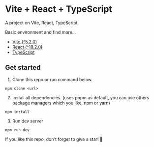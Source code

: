 # Vite + React + TypeScript

A project on Vite, React, TypeScript.

Basic environment and find more...

- [Vite (^5.2.0)](https://vitejs.dev/)
- [React (^18.2.0)](https://react.dev/)
- [TypeScript](https://www.typescriptlang.org/)

## Get started

1. Clone this repo or run command below.

```
npm clone <url>
```

2. Install all dependencies. (uses pnpm as default, you can use others package managers which you like, npm or yarn)

```
npm install
```

3. Run dev server

```
npm run dev
```

If you like this repo, don't forget to give a star! :star2:
